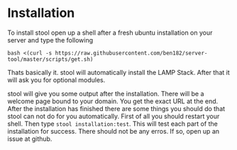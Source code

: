 # Installation

To install stool open up a shell after a fresh ubuntu installation on your server and type the following

`bash <(curl -s https://raw.githubusercontent.com/ben182/server-tool/master/scripts/get.sh)`

Thats basically it. stool will automatically install the LAMP Stack. After that it will ask you for optional modules.

stool will give you some output after the installation. There will be a welcome page bound to your domain. You get the exact URL at the end. After the installation has finished there are some things you should do that stool can not do for you automatically. First of all you should restart your shell. Then type `stool installation:test`. This will test each part of the installation for success. There should not be any erros. If so, open up an issue at github.
